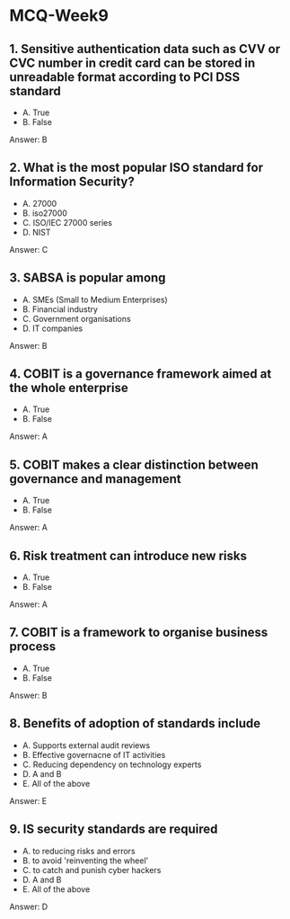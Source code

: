 # MCQ-Week9

## 1. Sensitive authentication data such as CVV or CVC number in credit card can be stored in unreadable format according to PCI DSS standard

* A. True
* B. False

Answer: B

## 2. What is the most popular ISO standard for Information Security?

* A. 27000
* B. iso27000
* C. ISO/IEC 27000 series
* D. NIST

Answer: C

## 3. SABSA is popular among

* A. SMEs (Small to Medium Enterprises)
* B. Financial industry
* C. Government organisations
* D. IT companies

Answer: B

## 4. COBIT is a governance framework aimed at the whole enterprise

* A. True
* B. False

Answer: A

## 5. COBIT makes a clear distinction between governance and management

* A. True
* B. False

Answer: A

## 6. Risk treatment can introduce new risks

* A. True
* B. False

Answer: A

## 7. COBIT is a framework to organise business process

* A. True
* B. False

Answer: B

## 8. Benefits of adoption of standards include

* A. Supports external audit reviews
* B. Effective governacne of IT activities
* C. Reducing dependency on technology experts
* D. A and B
* E. All of the above

Answer: E

## 9. IS security standards are required

* A. to reducing risks and errors
* B. to avoid 'reinventing the wheel'
* C. to catch and punish cyber hackers
* D. A and B
* E. All of the above

Answer: D
